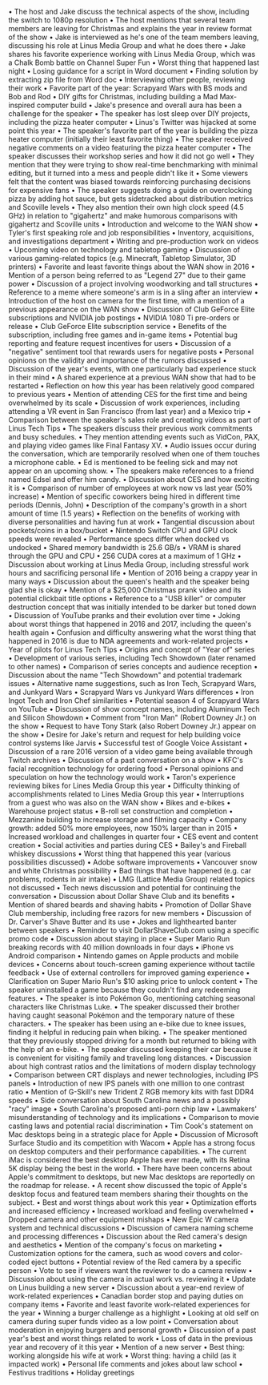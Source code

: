 • The host and Jake discuss the technical aspects of the show, including the switch to 1080p resolution
• The host mentions that several team members are leaving for Christmas and explains the year in review format of the show
• Jake is interviewed as he's one of the team members leaving, discussing his role at Linus Media Group and what he does there
• Jake shares his favorite experience working with Linus Media Group, which was a Chalk Bomb battle on Channel Super Fun
• Worst thing that happened last night
• Losing guidance for a script in Word document
• Finding solution by extracting zip file from Word doc
• Interviewing other people, reviewing their work
• Favorite part of the year: Scrapyard Wars with BS mods and Bob and Rod
• DIY gifts for Christmas, including building a Mad Max-inspired computer build
• Jake's presence and overall aura has been a challenge for the speaker
• The speaker has lost sleep over DIY projects, including the pizza heater computer
• Linus's Twitter was hijacked at some point this year
• The speaker's favorite part of the year is building the pizza heater computer (initially their least favorite thing)
• The speaker received negative comments on a video featuring the pizza heater computer
• The speaker discusses their workshop series and how it did not go well
• They mention that they were trying to show real-time benchmarking with minimal editing, but it turned into a mess and people didn't like it
• Some viewers felt that the content was biased towards reinforcing purchasing decisions for expensive fans
• The speaker suggests doing a guide on overclocking pizza by adding hot sauce, but gets sidetracked about distribution metrics and Scoville levels
• They also mention their own high clock speed (4.5 GHz) in relation to "gigahertz" and make humorous comparisons with gigahertz and Scoville units
• Introduction and welcome to the WAN show
• Tyler's first speaking role and job responsibilities
• Inventory, acquisitions, and investigations department
• Writing and pre-production work on videos
• Upcoming video on technology and tabletop gaming
• Discussion of various gaming-related topics (e.g. Minecraft, Tabletop Simulator, 3D printers)
• Favorite and least favorite things about the WAN show in 2016
• Mention of a person being referred to as "Legend 27" due to their game power
• Discussion of a project involving woodworking and tall structures
• Reference to a meme where someone's arm is in a sling after an interview
• Introduction of the host on camera for the first time, with a mention of a previous appearance on the WAN show
• Discussion of Club GeForce Elite subscriptions and NVIDIA job postings
• NVIDIA 1080 Ti pre-orders or release
• Club GeForce Elite subscription service
• Benefits of the subscription, including free games and in-game items
• Potential bug reporting and feature request incentives for users
• Discussion of a "negative" sentiment tool that rewards users for negative posts
• Personal opinions on the validity and importance of the rumors discussed
• Discussion of the year's events, with one particularly bad experience stuck in their mind
• A shared experience at a previous WAN show that had to be restarted
• Reflection on how this year has been relatively good compared to previous years
• Mention of attending CES for the first time and being overwhelmed by its scale
• Discussion of work experiences, including attending a VR event in San Francisco (from last year) and a Mexico trip
• Comparison between the speaker's sales role and creating videos as part of Linus Tech Tips
• The speakers discuss their previous work commitments and busy schedules.
• They mention attending events such as VidCon, PAX, and playing video games like Final Fantasy XV.
• Audio issues occur during the conversation, which are temporarily resolved when one of them touches a microphone cable.
• Ed is mentioned to be feeling sick and may not appear on an upcoming show.
• The speakers make references to a friend named Edsel and offer him candy.
• Discussion about CES and how exciting it is
• Comparison of number of employees at work now vs last year (50% increase)
• Mention of specific coworkers being hired in different time periods (Dennis, John)
• Description of the company's growth in a short amount of time (1.5 years)
• Reflection on the benefits of working with diverse personalities and having fun at work
• Tangential discussion about pockets/coins in a box/bucket
• Nintendo Switch CPU and GPU clock speeds were revealed
• Performance specs differ when docked vs undocked
• Shared memory bandwidth is 25.6 GB/s
• VRAM is shared through the GPU and CPU
• 256 CUDA cores at a maximum of 1 GHz
• Discussion about working at Linus Media Group, including stressful work hours and sacrificing personal life
• Mention of 2016 being a crappy year in many ways
• Discussion about the queen's health and the speaker being glad she is okay
• Mention of a $25,000 Christmas prank video and its potential clickbait title options
• Reference to a "USB killer" or computer destruction concept that was initially intended to be darker but toned down
• Discussion of YouTube pranks and their evolution over time
• Joking about worst things that happened in 2016 and 2017, including the queen's health again
• Confusion and difficulty answering what the worst thing that happened in 2016 is due to NDA agreements and work-related projects
• Year of pilots for Linus Tech Tips
• Origins and concept of "Year of" series
• Development of various series, including Tech Showdown (later renamed to other names)
• Comparison of series concepts and audience reception
• Discussion about the name "Tech Showdown" and potential trademark issues
• Alternative name suggestions, such as Iron Tech, Scrapyard Wars, and Junkyard Wars
• Scrapyard Wars vs Junkyard Wars differences
• Iron Ingot Tech and Iron Chef similarities
• Potential season 4 of Scrapyard Wars on YouTube
• Discussion of show concept names, including Aluminum Tech and Silicon Showdown
• Comment from "Iron Man" (Robert Downey Jr.) on the show
• Request to have Tony Stark (also Robert Downey Jr.) appear on the show
• Desire for Jake's return and request for help building voice control systems like Jarvis
• Successful test of Google Voice Assistant
• Discussion of a rare 2016 version of a video game being available through Twitch archives
• Discussion of a past conversation on a show
• KFC's facial recognition technology for ordering food
• Personal opinions and speculation on how the technology would work
• Taron's experience reviewing bikes for Lines Media Group this year
• Difficulty thinking of accomplishments related to Lines Media Group this year
• Interruptions from a guest who was also on the WAN show
• Bikes and e-bikes
• Warehouse project status
• B-roll set construction and completion
• Mezzanine building to increase storage and filming capacity
• Company growth: added 50% more employees, now 150% larger than in 2015
• Increased workload and challenges in quarter four
• CES event and content creation
• Social activities and parties during CES
• Bailey's and Fireball whiskey discussions
• Worst thing that happened this year (various possibilities discussed)
• Adobe software improvements
• Vancouver snow and white Christmas possibility
• Bad things that have happened (e.g. car problems, rodents in air intake)
• LMG (Lattice Media Group) related topics not discussed
• Tech news discussion and potential for continuing the conversation
• Discussion about Dollar Shave Club and its benefits
• Mention of shared beards and shaving habits
• Promotion of Dollar Shave Club membership, including free razors for new members
• Discussion of Dr. Carver's Shave Butter and its use
• Jokes and lighthearted banter between speakers
• Reminder to visit DollarShaveClub.com using a specific promo code
• Discussion about staying in place
• Super Mario Run breaking records with 40 million downloads in four days
• iPhone vs Android comparison
• Nintendo games on Apple products and mobile devices
• Concerns about touch-screen gaming experience without tactile feedback
• Use of external controllers for improved gaming experience
• Clarification on Super Mario Run's $10 asking price to unlock content
• The speaker uninstalled a game because they couldn't find any redeeming features.
• The speaker is into Pokémon Go, mentioning catching seasonal characters like Christmas Luke.
• The speaker discussed their brother having caught seasonal Pokémon and the temporary nature of these characters.
• The speaker has been using an e-bike due to knee issues, finding it helpful in reducing pain when biking.
• The speaker mentioned that they previously stopped driving for a month but returned to biking with the help of an e-bike.
• The speaker discussed keeping their car because it is convenient for visiting family and traveling long distances.
• Discussion about high contrast ratios and the limitations of modern display technology
• Comparison between CRT displays and newer technologies, including IPS panels
• Introduction of new IPS panels with one million to one contrast ratio
• Mention of G-Skill's new Trident Z RGB memory kits with fast DDR4 speeds
• Side conversation about South Carolina news and a possibly "racy" image
• South Carolina's proposed anti-porn chip law
• Lawmakers' misunderstanding of technology and its implications
• Comparison to movie casting laws and potential racial discrimination
• Tim Cook's statement on Mac desktops being in a strategic place for Apple
• Discussion of Microsoft Surface Studio and its competition with Wacom
• Apple has a strong focus on desktop computers and their performance capabilities.
• The current iMac is considered the best desktop Apple has ever made, with its Retina 5K display being the best in the world.
• There have been concerns about Apple's commitment to desktops, but new Mac desktops are reportedly on the roadmap for release.
• A recent show discussed the topic of Apple's desktop focus and featured team members sharing their thoughts on the subject.
• Best and worst things about work this year
• Optimization efforts and increased efficiency
• Increased workload and feeling overwhelmed
• Dropped camera and other equipment mishaps
• New Epic W camera system and technical discussions
• Discussion of camera naming scheme and processing differences
• Discussion about the Red camera's design and aesthetics
• Mention of the company's focus on marketing
• Customization options for the camera, such as wood covers and color-coded eject buttons
• Potential review of the Red camera by a specific person
• Vote to see if viewers want the reviewer to do a camera review
• Discussion about using the camera in actual work vs. reviewing it
• Update on Linus building a new server
• Discussion about a year-end review of work-related experiences
• Canadian border stop and paying duties on company items
• Favorite and least favorite work-related experiences for the year
• Winning a burger challenge as a highlight
• Looking at old self on camera during super funds video as a low point
• Conversation about moderation in enjoying burgers and personal growth
• Discussion of a past year's best and worst things related to work
• Loss of data in the previous year and recovery of it this year
• Mention of a new server
• Best thing: working alongside his wife at work
• Worst thing: having a child (as it impacted work)
• Personal life comments and jokes about law school
• Festivus traditions
• Holiday greetings